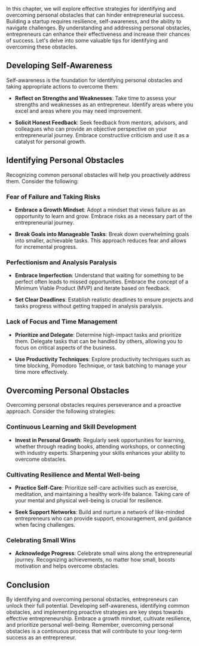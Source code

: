 
In this chapter, we will explore effective strategies for identifying and overcoming personal obstacles that can hinder entrepreneurial success. Building a startup requires resilience, self-awareness, and the ability to navigate challenges. By understanding and addressing personal obstacles, entrepreneurs can enhance their effectiveness and increase their chances of success. Let's delve into some valuable tips for identifying and overcoming these obstacles.

Developing Self-Awareness
-------------------------

Self-awareness is the foundation for identifying personal obstacles and taking appropriate actions to overcome them:

* **Reflect on Strengths and Weaknesses**: Take time to assess your strengths and weaknesses as an entrepreneur. Identify areas where you excel and areas where you may need improvement.

* **Solicit Honest Feedback**: Seek feedback from mentors, advisors, and colleagues who can provide an objective perspective on your entrepreneurial journey. Embrace constructive criticism and use it as a catalyst for personal growth.

Identifying Personal Obstacles
------------------------------

Recognizing common personal obstacles will help you proactively address them. Consider the following:

### Fear of Failure and Taking Risks

* **Embrace a Growth Mindset**: Adopt a mindset that views failure as an opportunity to learn and grow. Embrace risks as a necessary part of the entrepreneurial journey.

* **Break Goals into Manageable Tasks**: Break down overwhelming goals into smaller, achievable tasks. This approach reduces fear and allows for incremental progress.

### Perfectionism and Analysis Paralysis

* **Embrace Imperfection**: Understand that waiting for something to be perfect often leads to missed opportunities. Embrace the concept of a Minimum Viable Product (MVP) and iterate based on feedback.

* **Set Clear Deadlines**: Establish realistic deadlines to ensure projects and tasks progress without getting trapped in analysis paralysis.

### Lack of Focus and Time Management

* **Prioritize and Delegate**: Determine high-impact tasks and prioritize them. Delegate tasks that can be handled by others, allowing you to focus on critical aspects of the business.

* **Use Productivity Techniques**: Explore productivity techniques such as time blocking, Pomodoro Technique, or task batching to manage your time more effectively.

Overcoming Personal Obstacles
-----------------------------

Overcoming personal obstacles requires perseverance and a proactive approach. Consider the following strategies:

### Continuous Learning and Skill Development

* **Invest in Personal Growth**: Regularly seek opportunities for learning, whether through reading books, attending workshops, or connecting with industry experts. Sharpening your skills enhances your ability to overcome obstacles.

### Cultivating Resilience and Mental Well-being

* **Practice Self-Care**: Prioritize self-care activities such as exercise, meditation, and maintaining a healthy work-life balance. Taking care of your mental and physical well-being is crucial for resilience.

* **Seek Support Networks**: Build and nurture a network of like-minded entrepreneurs who can provide support, encouragement, and guidance when facing challenges.

### Celebrating Small Wins

* **Acknowledge Progress**: Celebrate small wins along the entrepreneurial journey. Recognizing achievements, no matter how small, boosts motivation and helps overcome obstacles.

Conclusion
-----------------------------------------------

By identifying and overcoming personal obstacles, entrepreneurs can unlock their full potential. Developing self-awareness, identifying common obstacles, and implementing proactive strategies are key steps towards effective entrepreneurship. Embrace a growth mindset, cultivate resilience, and prioritize personal well-being. Remember, overcoming personal obstacles is a continuous process that will contribute to your long-term success as an entrepreneur.
